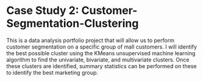 # Case Study 2: Customer-Segmentation-Clustering

This is a data analysis portfolio project that will allow us to perform customer segmentation on a specific group of mall customers. I will identify the best possible cluster using the KMeans unsupervised machine learning algorithm to find the univariate, bivariate, and multivariate clusters.  Once these clusters are identified, summary statistics can be performed on these to identify the best marketing group.  
